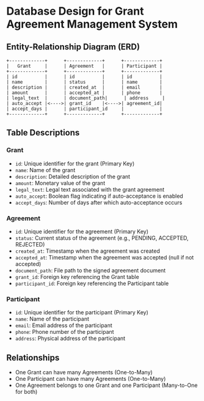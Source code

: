 # Database Design for Grant Agreement Management System

## Entity-Relationship Diagram (ERD)

```
+-------------+      +-------------+      +-------------+
|   Grant     |      | Agreement   |      | Participant |
+-------------+      +-------------+      +-------------+
| id          |      | id          |      | id          |
| name        |      | status      |      | name        |
| description |      | created_at  |      | email       |
| amount      |      | accepted_at |      | phone       |
| legal_text  |      | document_path|      | address     |
| auto_accept |<---->| grant_id    |<---->| agreement_id|
| accept_days |      | participant_id     |             |
+-------------+      +-------------+      +-------------+
```

## Table Descriptions

### Grant
- `id`: Unique identifier for the grant (Primary Key)
- `name`: Name of the grant
- `description`: Detailed description of the grant
- `amount`: Monetary value of the grant
- `legal_text`: Legal text associated with the grant agreement
- `auto_accept`: Boolean flag indicating if auto-acceptance is enabled
- `accept_days`: Number of days after which auto-acceptance occurs

### Agreement
- `id`: Unique identifier for the agreement (Primary Key)
- `status`: Current status of the agreement (e.g., PENDING, ACCEPTED, REJECTED)
- `created_at`: Timestamp when the agreement was created
- `accepted_at`: Timestamp when the agreement was accepted (null if not accepted)
- `document_path`: File path to the signed agreement document
- `grant_id`: Foreign key referencing the Grant table
- `participant_id`: Foreign key referencing the Participant table

### Participant
- `id`: Unique identifier for the participant (Primary Key)
- `name`: Name of the participant
- `email`: Email address of the participant
- `phone`: Phone number of the participant
- `address`: Physical address of the participant

## Relationships
- One Grant can have many Agreements (One-to-Many)
- One Participant can have many Agreements (One-to-Many)
- One Agreement belongs to one Grant and one Participant (Many-to-One for both)
